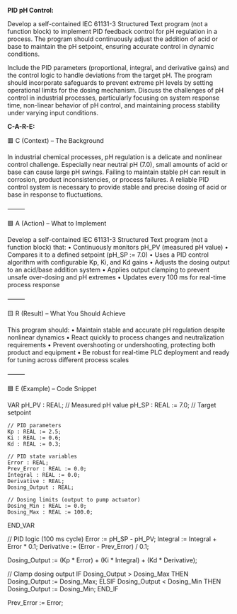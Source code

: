 **PID pH Control:**

Develop a self-contained IEC 61131-3 Structured Text program (not a function block) to implement PID feedback control for pH regulation in a process. The program should continuously adjust the addition of acid or base to maintain the pH setpoint, ensuring accurate control in dynamic conditions.

Include the PID parameters (proportional, integral, and derivative gains) and the control logic to handle deviations from the target pH. The program should incorporate safeguards to prevent extreme pH levels by setting operational limits for the dosing mechanism. Discuss the challenges of pH control in industrial processes, particularly focusing on system response time, non-linear behavior of pH control, and maintaining process stability under varying input conditions.

**C-A-R-E:**

🟥 C (Context) – The Background

In industrial chemical processes, pH regulation is a delicate and nonlinear control challenge. Especially near neutral pH (7.0), small amounts of acid or base can cause large pH swings. Failing to maintain stable pH can result in corrosion, product inconsistencies, or process failures. A reliable PID control system is necessary to provide stable and precise dosing of acid or base in response to fluctuations.

⸻

🟩 A (Action) – What to Implement

Develop a self-contained IEC 61131-3 Structured Text program (not a function block) that:
	•	Continuously monitors pH_PV (measured pH value)
	•	Compares it to a defined setpoint (pH_SP := 7.0)
	•	Uses a PID control algorithm with configurable Kp, Ki, and Kd gains
	•	Adjusts the dosing output to an acid/base addition system
	•	Applies output clamping to prevent unsafe over-dosing and pH extremes
	•	Updates every 100 ms for real-time process response

⸻

🟨 R (Result) – What You Should Achieve

This program should:
	•	Maintain stable and accurate pH regulation despite nonlinear dynamics
	•	React quickly to process changes and neutralization requirements
	•	Prevent overshooting or undershooting, protecting both product and equipment
	•	Be robust for real-time PLC deployment and ready for tuning across different process scales

⸻

🟦 E (Example) – Code Snippet

VAR
    pH_PV : REAL;                    // Measured pH value
    pH_SP : REAL := 7.0;             // Target setpoint

    // PID parameters
    Kp : REAL := 2.5;
    Ki : REAL := 0.6;
    Kd : REAL := 0.3;

    // PID state variables
    Error : REAL;
    Prev_Error : REAL := 0.0;
    Integral : REAL := 0.0;
    Derivative : REAL;
    Dosing_Output : REAL;

    // Dosing limits (output to pump actuator)
    Dosing_Min : REAL := 0.0;
    Dosing_Max : REAL := 100.0;
END_VAR

// PID logic (100 ms cycle)
Error := pH_SP - pH_PV;
Integral := Integral + Error * 0.1;
Derivative := (Error - Prev_Error) / 0.1;

Dosing_Output := (Kp * Error) + (Ki * Integral) + (Kd * Derivative);

// Clamp dosing output
IF Dosing_Output > Dosing_Max THEN
    Dosing_Output := Dosing_Max;
ELSIF Dosing_Output < Dosing_Min THEN
    Dosing_Output := Dosing_Min;
END_IF

Prev_Error := Error;
